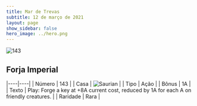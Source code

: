```yaml
---
title: Mar de Trevas
subtitle: 12 de março de 2021
layout: page
show_sidebar: false
hero_image: ../hero.png
---
```


![143](https://cdn.keyforgegame.com/media/card_front/pt/496_143_8P6X77P75HRC_pt.png)

## Forja Imperial

|----|----|
| Número | 143 |
| Casa | ![Saurian](https://archonarcana.com/images/thumb/9/9e/Saurian_P.png/22px-Saurian_P.png "Sauro") |
| Tipo | Ação |
| Bônus | 1A |
| Texto | Play: Forge a key at +8A current cost, reduced by 1A for each A on friendly creatures. |
| Raridade | Rara |
